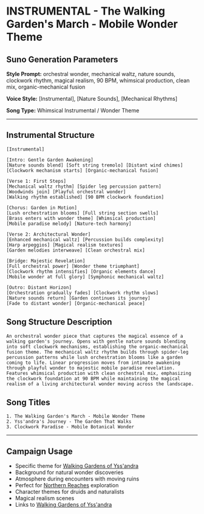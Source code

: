 # INSTRUMENTAL - The Walking Garden's March - Mobile Wonder Theme

## Suno Generation Parameters

**Style Prompt:** orchestral wonder, mechanical waltz, nature sounds, clockwork rhythm, magical realism, 90 BPM, whimsical production, clean mix, organic-mechanical fusion

**Voice Style:** [Instrumental], [Nature Sounds], [Mechanical Rhythms]

**Song Type:** Whimsical Instrumental / Wonder Theme

---

## Instrumental Structure

```suno-structure
[Instrumental]

[Intro: Gentle Garden Awakening]
[Nature sounds blend] [Soft string tremolo] [Distant wind chimes]
[Clockwork mechanism starts] [Organic-mechanical fusion]

[Verse 1: First Steps]
[Mechanical waltz rhythm] [Spider leg percussion pattern]
[Woodwinds join] [Playful orchestral wonder]
[Walking rhythm established] [90 BPM clockwork foundation]

[Chorus: Garden in Motion]
[Lush orchestration blooms] [Full string section swells]
[Brass enters with wonder theme] [Whimsical production]
[Mobile paradise melody] [Nature-tech harmony]

[Verse 2: Architectural Wonder] 
[Enhanced mechanical waltz] [Percussion builds complexity]
[Harp arpeggios] [Magical realism textures]
[Garden melodies interweave] [Clean orchestral mix]

[Bridge: Majestic Revelation]
[Full orchestral power] [Wonder theme triumphant]
[Clockwork rhythm intensifies] [Organic elements dance]
[Mobile wonder at full glory] [Symphonic mechanical waltz]

[Outro: Distant Horizon]
[Orchestration gradually fades] [Clockwork rhythm slows]
[Nature sounds return] [Garden continues its journey]
[Fade to distant wonder] [Organic-mechanical peace]
```

## Song Structure Description

```description
An orchestral wonder piece that captures the magical essence of a walking garden's journey. Opens with gentle nature sounds blending into soft clockwork mechanisms, establishing the organic-mechanical fusion theme. The mechanical waltz rhythm builds through spider-leg percussion patterns while lush orchestration blooms like a garden coming to life. Linear progression moves from intimate awakening through playful wonder to majestic mobile paradise revelation. Features whimsical production with clean orchestral mix, emphasizing the clockwork foundation at 90 BPM while maintaining the magical realism of a living architectural wonder moving across the landscape.
```

## Song Titles

```titles
1. The Walking Garden's March - Mobile Wonder Theme
2. Yss'andra's Journey - The Garden That Walks
3. Clockwork Paradise - Mobile Botanical Wonder
```

---

## Campaign Usage
- Specific theme for [Walking Gardens of Yss'andra](Walking%20Gardens%20of%20Yss%27andra.md)
- Background for natural wonder discoveries
- Atmosphere during encounters with moving ruins
- Perfect for [Northern Reaches](Northern%20Reaches.md) exploration
- Character themes for druids and naturalists
- Magical realism scenes
- Links to [Walking Gardens of Yss'andra](Walking%20Gardens%20of%20Yss%27andra.md)